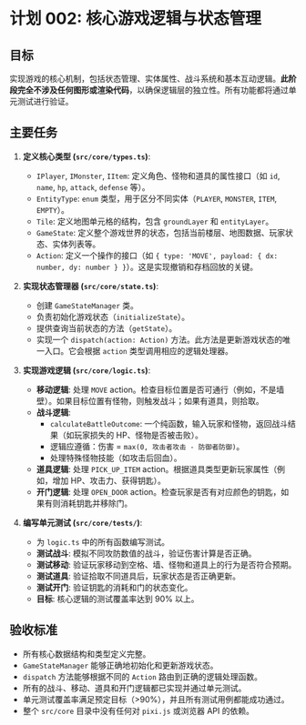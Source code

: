 # 计划 002: 核心游戏逻辑与状态管理

## 目标

实现游戏的核心机制，包括状态管理、实体属性、战斗系统和基本互动逻辑。**此阶段完全不涉及任何图形或渲染代码**，以确保逻辑层的独立性。所有功能都将通过单元测试进行验证。

## 主要任务

1.  **定义核心类型 (`src/core/types.ts`)**:
    - `IPlayer`, `IMonster`, `IItem`: 定义角色、怪物和道具的属性接口（如 `id`, `name`, `hp`, `attack`, `defense` 等）。
    - `EntityType`: `enum` 类型，用于区分不同实体（`PLAYER`, `MONSTER`, `ITEM`, `EMPTY`）。
    - `Tile`: 定义地图单元格的结构，包含 `groundLayer` 和 `entityLayer`。
    - `GameState`: 定义整个游戏世界的状态，包括当前楼层、地图数据、玩家状态、实体列表等。
    - `Action`: 定义一个操作的接口（如 `{ type: 'MOVE', payload: { dx: number, dy: number } }`）。这是实现撤销和存档回放的关键。

2.  **实现状态管理器 (`src/core/state.ts`)**:
    - 创建 `GameStateManager` 类。
    - 负责初始化游戏状态（`initializeState`）。
    - 提供查询当前状态的方法（`getState`）。
    - 实现一个 `dispatch(action: Action)` 方法。此方法是更新游戏状态的唯一入口。它会根据 `action` 类型调用相应的逻辑处理器。

3.  **实现游戏逻辑 (`src/core/logic.ts`)**:
    - **移动逻辑**: 处理 `MOVE` action。检查目标位置是否可通行（例如，不是墙壁）。如果目标位置有怪物，则触发战斗；如果有道具，则拾取。
    - **战斗逻辑**:
        - `calculateBattleOutcome`: 一个纯函数，输入玩家和怪物，返回战斗结果（如玩家损失的 HP、怪物是否被击败）。
        - 逻辑应遵循：伤害 = `max(0, 攻击者攻击 - 防御者防御)`。
        - 处理特殊怪物技能（如攻击后回血）。
    - **道具逻辑**: 处理 `PICK_UP_ITEM` action。根据道具类型更新玩家属性（例如，增加 HP、攻击力、获得钥匙）。
    - **开门逻辑**: 处理 `OPEN_DOOR` action。检查玩家是否有对应颜色的钥匙，如果有则消耗钥匙并移除门。

4.  **编写单元测试 (`src/core/tests/`)**:
    - 为 `logic.ts` 中的所有函数编写测试。
    - **测试战斗**: 模拟不同攻防数值的战斗，验证伤害计算是否正确。
    - **测试移动**: 验证玩家移动到空格、墙、怪物和道具上的行为是否符合预期。
    - **测试道具**: 验证拾取不同道具后，玩家状态是否正确更新。
    - **测试开门**: 验证钥匙的消耗和门的状态变化。
    - **目标**: 核心逻辑的测试覆盖率达到 90% 以上。

## 验收标准

- 所有核心数据结构和类型定义完整。
- `GameStateManager` 能够正确地初始化和更新游戏状态。
- `dispatch` 方法能够根据不同的 `Action` 路由到正确的逻辑处理函数。
- 所有的战斗、移动、道具和开门逻辑都已实现并通过单元测试。
- 单元测试覆盖率满足预定目标（>90%），并且所有测试用例都能成功通过。
- 整个 `src/core` 目录中没有任何对 `pixi.js` 或浏览器 API 的依赖。
